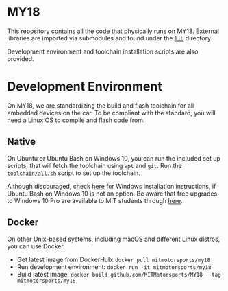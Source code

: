 # MY18
This repository contains all the code that physically runs on MY18.
External libraries are imported via submodules and found under the [`lib`](lib) directory.

Development environment and toolchain installation scripts are also provided.

# Development Environment
On MY18, we are standardizing the build and flash toolchain for all embedded
devices on the car.
To be compliant with the standard, you will need a Linux OS to compile and
flash code from.

## Native
On Ubuntu or Ubuntu Bash on Windows 10, you can run the included
set up scripts, that will fetch the toolchain using `apt` and `git`.
Run the [`toolchain/all.sh`](toolchain/all.sh) script to set up the toolchain.

Although discouraged, check [here](https://github.com/MITMotorsports/MY18/wiki/Installing-the-toolchain-on-Windows) for Windows installation instructions, if Ubuntu Bash on Windows 10 is not an option. Be aware that free upgrades to Windows 10 Pro are available to MIT students through [here](https://e5.onthehub.com/WebStore/Welcome.aspx?ws=33ef38ee-a79b-e011-969d-0030487d8897&vsro=8).

## Docker
On other Unix-based systems, including macOS and different Linux distros, you can use Docker.

- Get latest image from DockerHub: `docker pull mitmotorsports/my18`
- Run development environment: `docker run -it mitmotorsports/my18`
- Build latest image: `docker build github.com/MITMotorsports/MY18 --tag mitmotorsports/my18`
